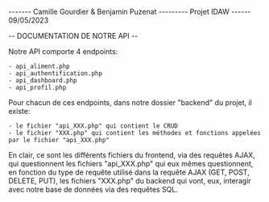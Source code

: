 ------- Camille Gourdier & Benjamin Puzenat --------- Projet IDAW ------ 09/05/2023


-- DOCUMENTATION DE NOTRE API --

Notre API comporte 4 endpoints:

    - api_aliment.php
    - api_authentification.php
    - api_dashboard.php
    - api_profil.php


Pour chacun de ces endpoints, dans notre dossier "backend" du projet, il existe:

    - le fichier "api_XXX.php" qui contient le CRUD
    - le fichier "XXX.php" qui contient les méthodes et fonctions appelées par le fichier "api_XXX.php"

En clair, ce sont les différents fichiers du frontend, via des requêtes AJAX, qui questionnent les fichiers "api_XXX.php" qui eux mêmes questionnent, en fonction du type de requête utilisé dans la requête AJAX (GET, POST, DELETE, PUT), les fichiers "XXX.php" du backend qui vont, eux, interagir avec notre base de données via des requêtes SQL.


